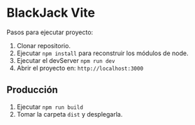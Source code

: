 # BlackJack Vite

Pasos para ejecutar proyecto:

1. Clonar repositorio.
2. Ejecutar `npm install` para reconstruir los módulos de node.
3. Ejecutar el devServer `npm run dev`
4. Abrir el proyecto en: `http://localhost:3000`

## Producción

1. Ejecutar `npm run build`
2. Tomar la carpeta `dist` y desplegarla.
